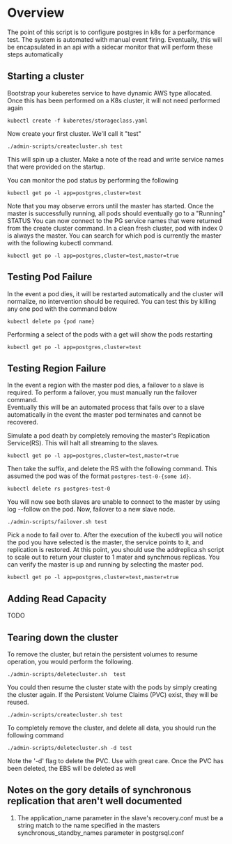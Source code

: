 
# Overview

The point of this script is to configure postgres in k8s for a performance test.
The system is automated with manual event firing. Eventually, this will be encapsulated
in an api with a sidecar monitor that will perform these steps automatically

## Starting a cluster

Bootstrap your kuberetes service to have dynamic AWS type allocated.  Once this has been performed on a K8s cluster, it will not need performed again
```
kubectl create -f kuberetes/storageclass.yaml
```

Now create your first cluster.  We'll call it "test"

```
./admin-scripts/createcluster.sh test
```

This will spin up a cluster.  Make a note of the read and write service names that were provided on the startup.

You can monitor the pod status by performing the following

```
kubectl get po -l app=postgres,cluster=test
```

Note that you may observe errors until the master has started.  Once the master is successfully running, all pods should eventually go to a "Running" STATUS
You can now connect to the PG service names that were returned from the create cluster command.  In a clean fresh cluster, pod with index 0 is always the master.
You can search for which pod is currently the master with the following kubectl command.

```
kubectl get po -l app=postgres,cluster=test,master=true
```

## Testing Pod Failure

In the event a pod dies, it will be restarted automatically and the cluster will normalize, no intervention should be required.  You can test this by killing any one pod with the command below

```
kubectl delete po {pod name}
```

Performing a select of the pods with a get will show the pods restarting

```
kubectl get po -l app=postgres,cluster=test
```

## Testing Region Failure

In the event a region with the master pod dies, a failover to a slave is required.  To perform a failover, you must manually run the failover command.  
Eventually this will be an automated process that fails over to a slave automatically in the event the master pod terminates and cannot be recovered.

Simulate a pod death by completely removing the master's Replication Service(RS).  This will halt all streaming to the slaves.
```
kubectl get po -l app=postgres,cluster=test,master=true
```

Then take the suffix, and delete the RS with the following command.  This assumed the pod was of the format `postgres-test-0-{some id}`.

```
kubectl delete rs postgres-test-0
```

You will now see both slaves are unable to connect to the master by using log --follow on the pod.  Now, failover to a new slave node.

```
./admin-scripts/failover.sh test
```

Pick a node to fail over to. After the execution of the kubectl you will notice the pod you have selected is the master, the service points to it, and replication is restored.  At this point, you should use the addreplica.sh script to scale out to return your cluster to 1 mater and synchrnous replicas.  You can verify the master is up and running by selecting the master pod.

```
kubectl get po -l app=postgres,cluster=test,master=true
```

## Adding Read Capacity

TODO

## Tearing down the cluster

To remove the cluster, but retain the persistent volumes to resume operation, you would perform the following.

```
./admin-scripts/deletecluster.sh  test
```

You could then resume the cluster state with the pods by simply creating the cluster again.  If the Persistent Volume Claims (PVC) exist, they will be reused.

```
./admin-scripts/createcluster.sh test
```

To completely remove the cluster, and delete all data, you should run the following command

```
./admin-scripts/deletecluster.sh -d test
```

Note the '-d' flag to delete the PVC.  Use with great care.  Once the PVC has been deleted, the EBS will be deleted as well

## Notes on the gory details of synchronous replication that aren't well documented

1. The application_name parameter in the slave's recovery.conf must be a string match
to the name specified in the masters synchronous_standby_names parameter in postgrsql.conf
